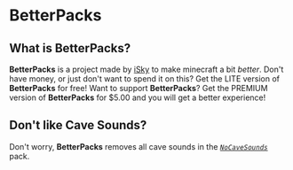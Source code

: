 # BetterPacks

## What is BetterPacks?

**BetterPacks** is a project made by [iSky](https://twitch.tv/isky_mc) to make minecraft a bit _better_.
Don't have money, or just don't want to spend it on this? Get the LITE version of **BetterPacks** for free!
Want to support **BetterPacks**? Get the PREMIUM version of **BetterPacks** for $5.00 and you will get a better experience!

## Don't like Cave Sounds?

Don't worry, **BetterPacks** removes all cave sounds in the [_`NoCaveSounds`_](https://ax0l0t1.github.io/BetterPacks/no-cave-sounds) pack.
